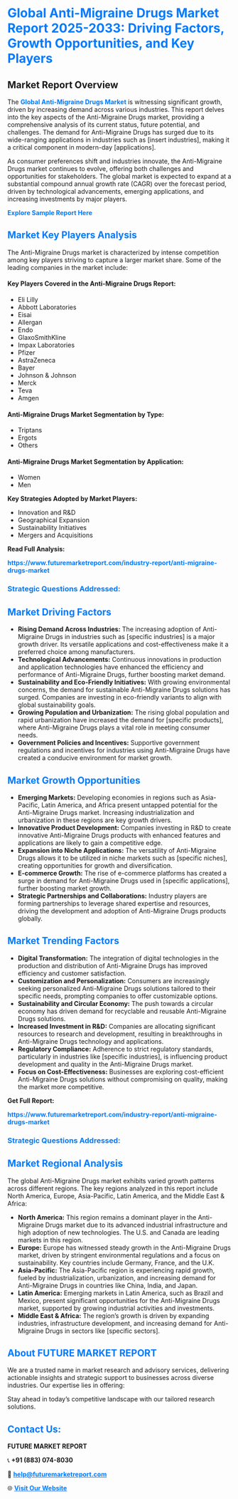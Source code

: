 <h1 style="color: #007BFF;">Global Anti-Migraine Drugs Market Report 2025-2033: Driving Factors, Growth Opportunities, and Key Players</h1>

<section id="overview">
<h2>Market Report Overview</h2>
<p>The <a href="https://www.futuremarketreport.com/industry-report/anti-migraine-drugs-market" style="color: #007BFF; text-decoration: none;"><strong>Global Anti-Migraine Drugs Market</strong></a> is witnessing significant growth, driven by increasing demand across various industries. This report delves into the key aspects of the Anti-Migraine Drugs market, providing a comprehensive analysis of its current status, future potential, and challenges. The demand for Anti-Migraine Drugs has surged due to its wide-ranging applications in industries such as [insert industries], making it a critical component in modern-day [applications].</p>
<p>As consumer preferences shift and industries innovate, the Anti-Migraine Drugs market continues to evolve, offering both challenges and opportunities for stakeholders. The global market is expected to expand at a substantial compound annual growth rate (CAGR) over the forecast period, driven by technological advancements, emerging applications, and increasing investments by major players.</p>
</section>

<section id="overview">
<p><a href="https://www.futuremarketreport.com/request-sample/reportId=103375" style="color: #007BFF; text-decoration: none;"><strong>Explore Sample Report Here</strong></a></p>
</section>

<section id="key-players">
<h2 style="color: #007BFF;">Market Key Players Analysis</h2>
<p>The Anti-Migraine Drugs market is characterized by intense competition among key players striving to capture a larger market share. Some of the leading companies in the market include:</p>
<h4>Key Players Covered in the Anti-Migraine Drugs Report:</h4>
<ul><li>Eli Lilly</li><li>Abbott Laboratories</li><li>Eisai</li><li>Allergan</li><li>Endo</li><li>GlaxoSmithKline</li><li>Impax Laboratories</li><li>Pfizer</li><li>AstraZeneca</li><li>Bayer</li><li>Johnson &amp; Johnson</li><li>Merck</li><li>Teva</li><li>Amgen</li></ul>
<h4>Anti-Migraine Drugs Market Segmentation by Type:</h4>
<ul><li>Triptans</li><li>Ergots</li><li>Others</li></ul>

<h4>Anti-Migraine Drugs Market Segmentation by Application:</h4>
<ul><li>Women</li><li>Men</li></ul>
<p><strong>Key Strategies Adopted by Market Players:</strong></p>
<ul>
<li>Innovation and R&D</li>
<li>Geographical Expansion</li>
<li>Sustainability Initiatives</li>
<li>Mergers and Acquisitions</li>
</ul>
</section>

<section>
<p><strong>Read Full Analysis: </strong></p><a href="https://www.futuremarketreport.com/industry-report/anti-migraine-drugs-market" style="color: #007BFF; text-decoration: none;"><strong>https://www.futuremarketreport.com/industry-report/anti-migraine-drugs-market</strong></a>
<h3 style="color: #007BFF;">Strategic Questions Addressed:</h3>
</section>

<section id="driving-factors">
<h2 style="color: #007BFF;">Market Driving Factors</h2>
<ul>
<li><strong>Rising Demand Across Industries:</strong> The increasing adoption of Anti-Migraine Drugs in industries such as [specific industries] is a major growth driver. Its versatile applications and cost-effectiveness make it a preferred choice among manufacturers.</li>
<li><strong>Technological Advancements:</strong> Continuous innovations in production and application technologies have enhanced the efficiency and performance of Anti-Migraine Drugs, further boosting market demand.</li>
<li><strong>Sustainability and Eco-Friendly Initiatives:</strong> With growing environmental concerns, the demand for sustainable Anti-Migraine Drugs solutions has surged. Companies are investing in eco-friendly variants to align with global sustainability goals.</li>
<li><strong>Growing Population and Urbanization:</strong> The rising global population and rapid urbanization have increased the demand for [specific products], where Anti-Migraine Drugs plays a vital role in meeting consumer needs.</li>
<li><strong>Government Policies and Incentives:</strong> Supportive government regulations and incentives for industries using Anti-Migraine Drugs have created a conducive environment for market growth.</li>
</ul>
</section>

<section id="growth-opportunities">
<h2 style="color: #007BFF;">Market Growth Opportunities</h2>
<ul>
<li><strong>Emerging Markets:</strong> Developing economies in regions such as Asia-Pacific, Latin America, and Africa present untapped potential for the Anti-Migraine Drugs market. Increasing industrialization and urbanization in these regions are key growth drivers.</li>
<li><strong>Innovative Product Development:</strong> Companies investing in R&D to create innovative Anti-Migraine Drugs products with enhanced features and applications are likely to gain a competitive edge.</li>
<li><strong>Expansion into Niche Applications:</strong> The versatility of Anti-Migraine Drugs allows it to be utilized in niche markets such as [specific niches], creating opportunities for growth and diversification.</li>
<li><strong>E-commerce Growth:</strong> The rise of e-commerce platforms has created a surge in demand for Anti-Migraine Drugs used in [specific applications], further boosting market growth.</li>
<li><strong>Strategic Partnerships and Collaborations:</strong> Industry players are forming partnerships to leverage shared expertise and resources, driving the development and adoption of Anti-Migraine Drugs products globally.</li>
</ul>
</section>

<section id="trending-factors">
<h2 style="color: #007BFF;">Market Trending Factors</h2>
<ul>
<li><strong>Digital Transformation:</strong> The integration of digital technologies in the production and distribution of Anti-Migraine Drugs has improved efficiency and customer satisfaction.</li>
<li><strong>Customization and Personalization:</strong> Consumers are increasingly seeking personalized Anti-Migraine Drugs solutions tailored to their specific needs, prompting companies to offer customizable options.</li>
<li><strong>Sustainability and Circular Economy:</strong> The push towards a circular economy has driven demand for recyclable and reusable Anti-Migraine Drugs solutions.</li>
<li><strong>Increased Investment in R&D:</strong> Companies are allocating significant resources to research and development, resulting in breakthroughs in Anti-Migraine Drugs technology and applications.</li>
<li><strong>Regulatory Compliance:</strong> Adherence to strict regulatory standards, particularly in industries like [specific industries], is influencing product development and quality in the Anti-Migraine Drugs market.</li>
<li><strong>Focus on Cost-Effectiveness:</strong> Businesses are exploring cost-efficient Anti-Migraine Drugs solutions without compromising on quality, making the market more competitive.</li>
</ul>
</section>

<section>
<p><strong>Get Full Report: </strong></p><a href="https://www.futuremarketreport.com/industry-report/anti-migraine-drugs-market" style="color: #007BFF; text-decoration: none;"><strong>https://www.futuremarketreport.com/industry-report/anti-migraine-drugs-market</strong></a>
<h3 style="color: #007BFF;">Strategic Questions Addressed:</h3>
</section>


<section id="regional-analysis">
<h2 style="color: #007BFF;">Market Regional Analysis</h2>
<p>The global Anti-Migraine Drugs market exhibits varied growth patterns across different regions. The key regions analyzed in this report include North America, Europe, Asia-Pacific, Latin America, and the Middle East & Africa:</p>
<ul>
<li><strong>North America:</strong> This region remains a dominant player in the Anti-Migraine Drugs market due to its advanced industrial infrastructure and high adoption of new technologies. The U.S. and Canada are leading markets in this region.</li>
<li><strong>Europe:</strong> Europe has witnessed steady growth in the Anti-Migraine Drugs market, driven by stringent environmental regulations and a focus on sustainability. Key countries include Germany, France, and the U.K.</li>
<li><strong>Asia-Pacific:</strong> The Asia-Pacific region is experiencing rapid growth, fueled by industrialization, urbanization, and increasing demand for Anti-Migraine Drugs in countries like China, India, and Japan.</li>
<li><strong>Latin America:</strong> Emerging markets in Latin America, such as Brazil and Mexico, present significant opportunities for the Anti-Migraine Drugs market, supported by growing industrial activities and investments.</li>
<li><strong>Middle East & Africa:</strong> The region’s growth is driven by expanding industries, infrastructure development, and increasing demand for Anti-Migraine Drugs in sectors like [specific sectors].</li>
</ul>
</section>

<footer>
<h2 style="color: #007BFF;">About FUTURE MARKET REPORT</h2>
<p>We are a trusted name in market research and advisory services, delivering actionable insights and strategic support to businesses across diverse industries. Our expertise lies in offering:</p>

<p>Stay ahead in today’s competitive landscape with our tailored research solutions.</p>

<h2 style="color: #007BFF;">Contact Us:</h2>
<p><strong>FUTURE MARKET REPORT</strong></p>
<p>📞 <strong>+91 (883) 074-8030</strong></p>
<p>📧 <strong><a href="mailto:help@futuremarketreport.com" style="color: #007BFF;">help@futuremarketreport.com</a></strong></p>
<p>🌐 <strong><a href="https://www.futuremarketreport.com/" style="color: #007BFF;">Visit Our Website</a></strong></p>
</footer>